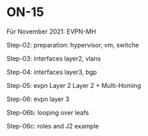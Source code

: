 # ON-15
Für November 2021: EVPN-MH

Step-02: preparation: hypervisor, vm, switche

Step-03: interfaces layer2, vlans

Step-04: interfaces layer3, bgp

Step-05: evpn
  Layer 2
  Layer 2 + Multi-Homing

Step-06: evpn layer 3

Step-06b: looping over leafs

Step-06c: roles and J2 example
